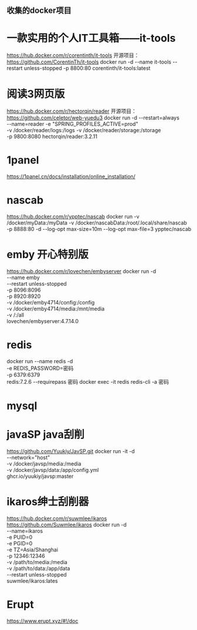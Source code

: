 ## 收集的docker项目

# 一款实用的个人IT工具箱——it-tools
https://hub.docker.com/r/corentinth/it-tools
开源项目：https://github.com/CorentinTh/it-tools
docker run -d --name it-tools --restart unless-stopped -p 8800:80 corentinth/it-tools:latest

# 阅读3网页版
https://hub.docker.com/r/hectorqin/reader
开源项目：https://github.com/celetor/web-yuedu3
docker run -d --restart=always \
--name=reader -e "SPRING_PROFILES_ACTIVE=prod" \
-v /docker/reader/logs:/logs -v /docker/reader/storage:/storage \
-p 9800:8080 hectorqin/reader:3.2.11

# 1panel
https://1panel.cn/docs/installation/online_installation/

# nascab
https://hub.docker.com/r/ypptec/nascab
docker run -v /docker/myData:/myData -v /docker/nascabData:/root/.local/share/nascab \
-p 8888:80 -d --log-opt max-size=10m --log-opt max-file=3 ypptec/nascab

# emby 开心特别版
https://hub.docker.com/r/lovechen/embyserver
docker run -d \
--name emby \
--restart unless-stopped \
-p 8096:8096 \
-p 8920:8920 \
-v /docker/emby4714/config:/config \
-v /docker/emby4714/media:/mnt/media \
-v /:/all \
lovechen/embyserver:4.7.14.0

# redis
docker run --name redis -d \
-e REDIS_PASSWORD=密码 \
-p 6379:6379 \
redis:7.2.6 --requirepass 密码
docker exec -it redis redis-cli -a 密码

# mysql

# javaSP java刮削
https://github.com/Yuukiy/JavSP.git
docker run -it -d \
--network="host" \
-v /docker/javsp/media:/media \
-v  /docker/javsp/data:/app/config.yml \
ghcr.io/yuukiy/javsp:master

# ikaros绅士刮削器
https://hub.docker.com/r/suwmlee/ikaros
https://github.com/Suwmlee/ikaros
docker run -d \
--name=ikaros \
-e PUID=0 \
-e PGID=0 \
-e TZ=Asia/Shanghai \
-p 12346:12346 \
-v /path/to/media:/media \
-v /path/to/data:/app/data \
--restart unless-stopped \
suwmlee/ikaros:lates

# Erupt
https://www.erupt.xyz/#!/doc


